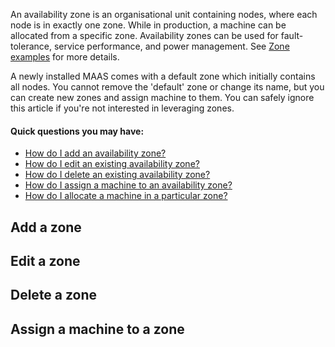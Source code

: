An availability zone is an organisational unit containing nodes, where each node is in exactly one zone. While in production, a machine can be allocated from a specific zone.  Availability zones can be used for fault-tolerance, service performance, and power management. See [Zone examples](/t/zone-examples/784) for more details.

A newly installed MAAS comes with a default zone which initially contains all nodes. You cannot remove the 'default' zone or change its name, but you can create new zones and assign machine to them.  You can safely ignore this article if you're not interested in leveraging zones.

#### Quick questions you may have:

* [How do I add an availability zone?](/t/availability-zones/820#heading--add-a-zone)
* [How do I edit an existing availability zone?](/t/availability-zones/820#heading--edit-a-zone)
* [How do I delete an existing availability zone?](/t/availability-zones/820#heading--delete-a-zone)
* [How do I assign a machine to an availability zone?](/t/availability-zones/820#heading--assign-a-node-to-a-zone)
* [How do I allocate a machine in a particular zone?](/t/availability-zones/820#heading--allocate-a-node-in-a-zone)

<h2 id="heading--add-a-zone">Add a zone</h2>

<!-- vanilla
To create a zone, navigate to the 'AZs' page of the web UI and use the 'Add AZ' button. Enter a name for the zone and click 'Add AZ'.

![add zone](../images/f4032f39-manage-zones__2.4_add-zone.png)
 vanilla -->

<!-- ui
To create a zone, navigate to the 'AZs' page of the web UI and use the 'Add AZ' button. Enter a name for the zone and click 'Add AZ'.

![add zone](../images/f4032f39-manage-zones__2.4_add-zone.png)
 ui -->

<!-- cli
### ADD SUITABLE CLI EXPLANATION/EXAMPLE HERE
 cli -->

<!-- vanilla
### ADD SUITABLE CLI EXPLANATION/EXAMPLE HERE
 vanilla -->

<h2 id="heading--edit-a-zone">Edit a zone</h2>

<!-- vanilla
To edit a zone, on the 'AZs' page, select a zone and use the 'Edit' button. This selection allows you to change the name and description for the added (or edited) zone.
 vanilla -->

<!-- ui
To edit a zone, on the 'AZs' page, select a zone and use the 'Edit' button. This selection allows you to change the name and description for the added (or edited) zone.
 ui -->

<!-- cli
### ADD SUITABLE CLI EXPLANATION/EXAMPLE HERE
 cli -->

<!-- vanilla
### ADD SUITABLE CLI EXPLANATION/EXAMPLE HERE
 vanilla -->

<h2 id="heading--delete-a-zone">Delete a zone</h2>

<!-- vanilla
To delete a zone, on the 'AZs' page, select a zone and use the 'Delete AZ' button. Doing so will also move any potential machine associations to the default zone.
 vanilla -->

<!-- ui
To delete a zone, on the 'AZs' page, select a zone and use the 'Delete AZ' button. Doing so will also move any potential machine associations to the default zone.
 ui -->

<!-- cli
### ADD SUITABLE CLI EXPLANATION/EXAMPLE HERE
 cli -->

<!-- vanilla
### ADD SUITABLE CLI EXPLANATION/EXAMPLE HERE
 vanilla -->

<h2 id="heading--assign-a-node-to-a-zone">Assign a machine to a zone</h2>

<!-- vanilla
To assign a machine to a zone, from the 'Machines' page, select a machine (or multiple machines) and choose 'Set zone' using the 'Take action' button. After selecting a zone hit the 'Set zone...' button to apply the change.

You can also edit a machine's 'Configuration' page to change its zone.

Both ways are available in the API as well: edit an individual machine through a PUT request to the machine's URI, or set the zone on multiple machines at once by calling the `set_zone` operation on the machines endpoint.
 vanilla -->

<!-- ui
To assign a machine to a zone, from the 'Machines' page, select a machine (or multiple machines) and choose 'Set zone' using the 'Take action' button. After selecting a zone hit the 'Set zone...' button to apply the change.

You can also edit a machine's 'Configuration' page to change its zone.
 ui -->

<!-- cli
### ADD SUITABLE CLI EXPLANATION/EXAMPLE HERE

Both ways are available in the API as well: edit an individual machine through a PUT request to the machine's URI, or set the zone on multiple machines at once by calling the `set_zone` operation on the machines endpoint.
 cli -->

<!-- vanilla
### ADD SUITABLE CLI EXPLANATION/EXAMPLE HERE
 vanilla -->

<!-- vanilla
<h2 id="heading--allocate-a-node-in-a-zone">Allocate a machine in a zone</h2>

To deploy in a particular zone, call the `acquire` method in the region-controller API &lt;region-controller-api&gt; as before, but pass the `zone` parameter with the name of the zone. This method will allocate a machine in that zone, or fail with an HTTP 409 ("conflict") error if the zone has no machines available that match your request.

Alternatively, you may want to request a machine that is not in a particular zone or one that is not in any of several zones. To do that, specify the `not_in_zone` parameter to `acquire`. This parameter takes a list of zone names; the allocated machine will not be in any of them. Again, if that leaves no machines available that match your request, the call will return a "conflict" error.

It is possible, though not usually useful, to combine the `zone` and `not_in_zone` parameters. If your choice for `zone` is also present in `not_in_zone`, no machine will ever match your request. Or if it's not, then the `not_in_zone` values will not affect the result of the call at all.

### ADD MORE EXPLICIT CLI INFORMATION HERE
 vanilla -->

<!-- cli
<h2 id="heading--allocate-a-node-in-a-zone">Allocate a machine in a zone</h2>

To deploy in a particular zone, call the `acquire` method in the region-controller API &lt;region-controller-api&gt; as before, but pass the `zone` parameter with the name of the zone. This method will allocate a machine in that zone, or fail with an HTTP 409 ("conflict") error if the zone has no machines available that match your request.

Alternatively, you may want to request a machine that is not in a particular zone or one that is not in any of several zones. To do that, specify the `not_in_zone` parameter to `acquire`. This parameter takes a list of zone names; the allocated machine will not be in any of them. Again, if that leaves no machines available that match your request, the call will return a "conflict" error.

It is possible, though not usually useful, to combine the `zone` and `not_in_zone` parameters. If your choice for `zone` is also present in `not_in_zone`, no machine will ever match your request. Or if it's not, then the `not_in_zone` values will not affect the result of the call at all.

### ADD MORE EXPLICIT CLI INFORMATION HERE
 cli -->